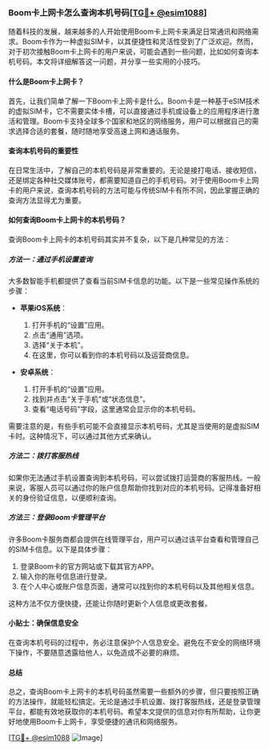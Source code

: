 ### Boom卡上网卡怎么查询本机号码[[TG💪+ @esim1088](https://t.me/s/esim1088)]

随着科技的发展，越来越多的人开始使用Boom卡上网卡来满足日常通讯和网络需求。Boom卡作为一种虚拟SIM卡，以其便捷性和灵活性受到了广泛欢迎。然而，对于初次接触Boom卡上网卡的用户来说，可能会遇到一些问题，比如如何查询本机号码。本文将详细解答这一问题，并分享一些实用的小技巧。

#### 什么是Boom卡上网卡？

首先，让我们简单了解一下Boom卡上网卡是什么。Boom卡是一种基于eSIM技术的虚拟SIM卡，它不需要实体卡槽，可以直接通过手机或设备上的应用程序进行激活和管理。Boom卡支持全球多个国家和地区的网络服务，用户可以根据自己的需求选择合适的套餐，随时随地享受高速上网和通话服务。

#### 查询本机号码的重要性

在日常生活中，了解自己的本机号码是非常重要的。无论是接打电话、接收短信，还是绑定各种社交媒体账号，都需要知道自己的手机号码。对于使用Boom卡上网卡的用户来说，查询本机号码的方法可能与传统SIM卡有所不同，因此掌握正确的查询方法显得尤为重要。

#### 如何查询Boom卡上网卡的本机号码？

查询Boom卡上网卡的本机号码其实并不复杂，以下是几种常见的方法：

##### 方法一：通过手机设置查询

大多数智能手机都提供了查看当前SIM卡信息的功能。以下是一些常见操作系统的步骤：

- **苹果iOS系统**：
  1. 打开手机的“设置”应用。
  2. 点击“通用”选项。
  3. 选择“关于本机”。
  4. 在这里，你可以看到你的本机号码以及运营商信息。

- **安卓系统**：
  1. 打开手机的“设置”应用。
  2. 找到并点击“关于手机”或“状态信息”。
  3. 查看“电话号码”字段，这里通常会显示你的本机号码。

需要注意的是，有些手机可能不会直接显示本机号码，尤其是当使用的是虚拟SIM卡时。这种情况下，可以通过其他方式来确认。

##### 方法二：拨打客服热线

如果你无法通过手机设置查询到本机号码，可以尝试拨打运营商的客服热线。一般来说，客服人员可以通过你的账户信息帮助你找到对应的本机号码。记得准备好相关的身份验证信息，以便顺利查询。

##### 方法三：登录Boom卡管理平台

许多Boom卡服务商都会提供在线管理平台，用户可以通过该平台查看和管理自己的SIM卡信息。以下是具体步骤：

1. 登录Boom卡的官方网站或下载其官方APP。
2. 输入你的账号信息进行登录。
3. 在个人中心或账户信息页面，通常可以找到你的本机号码以及其他相关信息。

这种方法不仅方便快捷，还能让你随时更新个人信息或更改套餐。

#### 小贴士：确保信息安全

在查询本机号码的过程中，务必注意保护个人信息安全。避免在不安全的网络环境下操作，不要随意透露给他人，以免造成不必要的麻烦。

#### 总结

总之，查询Boom卡上网卡的本机号码虽然需要一些额外的步骤，但只要按照正确的方法操作，就能轻松搞定。无论是通过手机设置、拨打客服热线，还是登录管理平台，都能有效地获取你的本机号码。希望本文提供的信息对你有所帮助，让你更好地使用Boom卡上网卡，享受便捷的通讯和网络服务。

[[TG💪+ @esim1088](https://t.me/s/esim1088) ![Image](https://i.postimg.cc/4NQfJmqS/Snipaste-2025-05-13-00-14-12.png)]